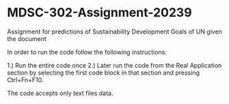 # MDSC-302-Assignment-20239
Assignment for predictions of Sustainability Development Goals of UN given the document

In order to run the code follow the following instructions:

1.) Run the entire code once
2.) Later run the code from the Real Application section by selecting the first code block in that section and pressing Ctrl+Fn+F10. 

The code accepts only text files data. 
